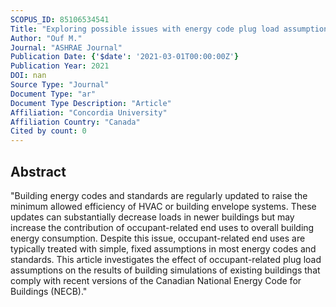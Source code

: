 ```yaml
---
SCOPUS_ID: 85106534541
Title: "Exploring possible issues with energy code plug load assumptions"
Author: "Ouf M."
Journal: "ASHRAE Journal"
Publication Date: {'$date': '2021-03-01T00:00:00Z'}
Publication Year: 2021
DOI: nan
Source Type: "Journal"
Document Type: "ar"
Document Type Description: "Article"
Affiliation: "Concordia University"
Affiliation Country: "Canada"
Cited by count: 0
---
```


## Abstract
"Building energy codes and standards are regularly updated to raise the minimum allowed efficiency of HVAC or building envelope systems. These updates can substantially decrease loads in newer buildings but may increase the contribution of occupant-related end uses to overall building energy consumption. Despite this issue, occupant-related end uses are typically treated with simple, fixed assumptions in most energy codes and standards. This article investigates the effect of occupant-related plug load assumptions on the results of building simulations of existing buildings that comply with recent versions of the Canadian National Energy Code for Buildings (NECB)."
